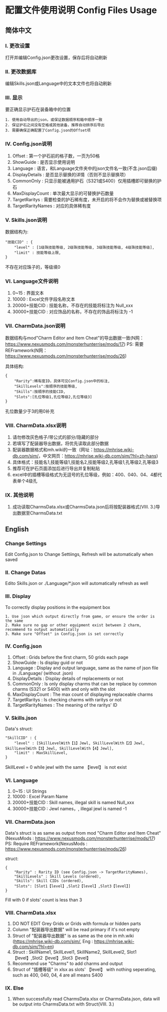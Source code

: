 <!--
 * @Author: wayneferdon wayneferdon@hotmail.com
 * @Date: 2022-07-22 11:32:37
 * @LastEditors: wayneferdon wayneferdon@hotmail.com
 * @LastEditTime: 2022-07-22 12:33:27
 * ----------------------------------------------------------------
 * Copyright (c) 2022 by Wayne Ferdon Studio.
 * See the LICENSE file in the project root for more information.
-->

# 配置文件使用说明 Config Files Usage

## 简体中文

### I. 更改设置

打开并编辑Config.json更改设置，保存后将自动刷新

### II. 更改数据库

编辑Skills.json或Language中的文本文件也将自动刷新

### III. 显示

要正确显示护石在装备箱中的位置

    1. 使用自动导出的json，或保证数据顺序和箱中顺序一致
    2. 保证护石之间没有空格或其他装备，推荐自动排序后导出
    3. 需要确保正确配置了Config.json的Offset项

### IV. Config.json说明

1. Offset : 第一个护石前的格子数，一页为50格
2. ShowGuide : 是否显示使用说明
3. Language : 语言，和Language文件夹中的json文件名一致(不含.json后缀)
4. DisplayDetails : 是否显示替换的详情（否则不显示替换项）
5. CommonOnly : 只显示能被通用护石（S321或S400）仅用插槽即可替换的护石
6. MaxDisplayCount : 单次最大显示的可替换护石数量
7. TargetRaritys : 需要检查的护石稀有度，未开启的将不会作为替换或被替换项
8. TargetRarityNames : 对应的具体稀有度

### V. Skills.json说明

数据结构为:

    "技能CID" : {
        "level" : [1级珠技能等级, 2级珠技能等级, 3级珠技能等级, 4级珠技能等级],
        "limit" : 技能等级上限,
    }
不存在对应珠子的，等级填0

### VI. Language文件说明

1. 0~15 : 界面文本
2. 10000 : Excel文件字段名称文本
3. 20000+技能CID : 技能名称，不存在的技能将标注为 Null_xxx
4. 30000+技能CID : 对应饰品的名称，不存在的饰品将标注为 -1

### VII. CharmData.json说明

数据结构与mod"Charm Editor and Item Cheat"的导出数据一致(N网：<https://www.nexusmods.com/monsterhunterrise/mods/17>)
PS: 需要REFramework(N网：<https://www.nexusmods.com/monsterhunterrise/mods/26>)

具体结构:

    {
        "Rarity":稀有度ID，具体可见Config.json中的标注,
        "SkillLevels":按顺序的技能等级,
        "Skills":按顺序的技能CID,
        "Slots":[孔位等级1,孔位等级2,孔位等级3]
    }
孔位数量少于3的用0补充

### VIII. CharmData.xlsx说明

1. 请勿修改灰色格子/带公式的部分/隐藏的部分
2. 若填写了配装器导出数据，将优先读取此部分数据
3. 配装器数据格式和mh.wiki的一致（网址：<https://mhrise.wiki-db.com/sim/>，中文网页：<https://mhrise.wiki-db.com/sim/?hl=zh-hans>)
4. 具体格式：技能名1,技能等级1,技能名2,技能等级2,孔等级1,孔等级2,孔等级3
5. 推荐可在护石页面添加后进行导出并复制粘贴
6. excel中的插槽等级格式为无逗号的孔位等级，例如：400、040、04、4都代表单个4级孔

### IX. 其他说明

1. 成功读取CharmsData.xlsx或CharmsData.json后将按配装器格式(VIII. 3.)导出数据至CharmsData.txt

## English

### Change Settings

Edit Config.json to Change Settiings, Refresh will be automatically when saved

### II. Change Datas

Edito Skills.json or ./Language/*.json will automatically refresh as well

### III. Display

To correctly display positions in the equipment box

    1. Use json which output directly from game, or ensure the order is the same
    2. Make sure no gap or other equipment exist between 2 charm, recommend to output automatically
    3. Make sure "Offset" in Config.json is set correctly

### IV. Config.json

1. Offset : Grids before the first charm, 50 grids each page
2. ShowGuide : Is display guid or not
3. Language : Display and output language, same as the name of json file in ./Language/ (without .json)
4. DisplayDetails : Display details of replacements or not
5. CommonOnly : Is only display charms that can be replace by common charms (S321 or S400) with and only with the slot
6. MaxDisplayCount : The max count of displaying replaceable charms
7. TargetRaritys : Is checking charms with raritys or not
8. TargetRarityNames : The meaning of the raritys' ID

### V. Skills.json

Data's struct:

    "SkillCID" : {
        "level" : [SkillLevelWith【1】Jewl, SkillLevelWith【2】Jewl, SkillLevelWith【3】Jewl, SkillLevelWith【4】Jewl],
        "limit" : MaxSkillLevel,
    }
SkillLevel = 0 while jewl with the same 【level】 is not exist

### VI. Language

1. 0~15 : UI Strings
2. 10000 : Excel Param Name
3. 20000+技能CID : Skill names, illegal skill is named Null_xxx
4. 30000+技能CID : Jewl names，, illegal jewl is named  -1

### VII. CharmData.json

Data's struct is as same as output from mod "Charm Editor and Item Cheat"(NexusMods : <https://www.nexusmods.com/monsterhunterrise/mods/17>)
PS: Require REFramework(NexusMods : <https://www.nexusmods.com/monsterhunterrise/mods/26>)

struct:

    {
        "Rarity" : Rarity ID (see Config.json -> TargetRarityNames),
        "SkillLevels" : Skill Levels (ordered),
        "Skills": Skill CIDs (ordered),
        "Slots": [Slot1【level】,Slot2【level】,Slot3【level】]
    }

Fill with 0 if slots' count is less than 3

### VIII. CharmData.xlsx

1. DO NOT EDIT Grey Grids or Grids with formula or hidden parts
2. Column "配装器导出数据" will be read primary if it's not empty
3. Struct of "配装器导出数据" is as same as the one in mh.wiki (<https://mhrise.wiki-db.com/sim/>, Eng : <https://mhrise.wiki-db.com/sim/?hl=en>)
4. Struct : SkillName1, SkillLevel1, SkillName2, SkillLevel2, Slot1【level】,Slot2【level】,Slot3【level】
5. Recommend use "Charms" to add charms and output
6. Struct of "插槽等级" in xlsx as slots' 【level】 with nothing seperating, such as 400, 040, 04, 4 are all means S400

### IX. Else

1. When successfully read CharmsData.xlsx or CharmsData.json, data will be output into CharmsData.txt with Struct(VIII. 3.)
